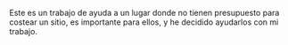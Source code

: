 Este es un trabajo de ayuda a un lugar donde no tienen presupuesto para costear un sitio, es importante para ellos, y he decidido ayudarlos con mi trabajo.

